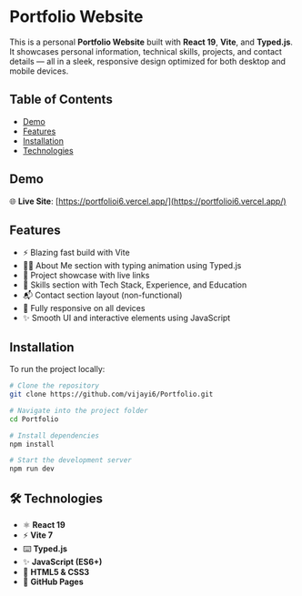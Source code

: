 # Portfolio Website

This is a personal **Portfolio Website** built with **React 19**, **Vite**, and **Typed.js**. It showcases personal information, technical skills, projects, and contact details — all in a sleek, responsive design optimized for both desktop and mobile devices.

## Table of Contents

- [Demo](#demo)
- [Features](#features)
- [Installation](#installation)
- [Technologies](#technologies)

## Demo

🌐 **Live Site**: [https://portfolioi6.vercel.app/](https://portfolioi6.vercel.app/)

## Features

- ⚡ Blazing fast build with Vite  
- 🧑‍💻 About Me section with typing animation using Typed.js  
- 💼 Project showcase with live links  
- 🧠 Skills section with Tech Stack, Experience, and Education  
- 📬 Contact section layout (non-functional)  
- 📱 Fully responsive on all devices  
- ✨ Smooth UI and interactive elements using JavaScript  

## Installation

To run the project locally:

```bash
# Clone the repository
git clone https://github.com/vijayi6/Portfolio.git

# Navigate into the project folder
cd Portfolio

# Install dependencies
npm install

# Start the development server
npm run dev
```
## 🛠️ Technologies

- ⚛️ **React 19** 
- ⚡ **Vite 7**  
- ⌨️ **Typed.js**  
- ✨ **JavaScript (ES6+)**
- 🎨 **HTML5 & CSS3**
- 🚀 **GitHub Pages**
